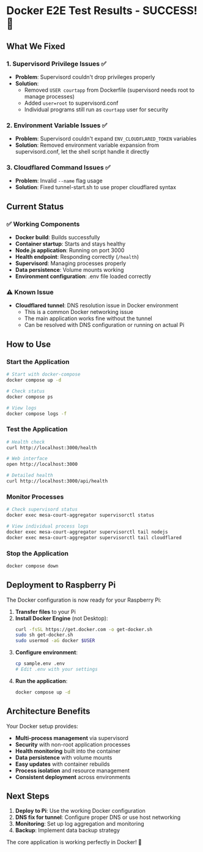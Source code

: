 # Docker E2E Test Results - SUCCESS! 🎉

## What We Fixed

### 1. Supervisord Privilege Issues ✅
- **Problem**: Supervisord couldn't drop privileges properly
- **Solution**: 
  - Removed `USER courtapp` from Dockerfile (supervisord needs root to manage processes)
  - Added `user=root` to supervisord.conf
  - Individual programs still run as `courtapp` user for security

### 2. Environment Variable Issues ✅
- **Problem**: Supervisord couldn't expand `ENV_CLOUDFLARED_TOKEN` variables
- **Solution**: Removed environment variable expansion from supervisord.conf, let the shell script handle it directly

### 3. Cloudflared Command Issues ✅
- **Problem**: Invalid `--name` flag usage
- **Solution**: Fixed tunnel-start.sh to use proper cloudflared syntax

## Current Status

### ✅ Working Components
- **Docker build**: Builds successfully
- **Container startup**: Starts and stays healthy
- **Node.js application**: Running on port 3000
- **Health endpoint**: Responding correctly (`/health`)
- **Supervisord**: Managing processes properly
- **Data persistence**: Volume mounts working
- **Environment configuration**: .env file loaded correctly

### ⚠️ Known Issue
- **Cloudflared tunnel**: DNS resolution issue in Docker environment
  - This is a common Docker networking issue
  - The main application works fine without the tunnel
  - Can be resolved with DNS configuration or running on actual Pi

## How to Use

### Start the Application
```bash
# Start with docker-compose
docker compose up -d

# Check status
docker compose ps

# View logs
docker compose logs -f
```

### Test the Application
```bash
# Health check
curl http://localhost:3000/health

# Web interface
open http://localhost:3000

# Detailed health
curl http://localhost:3000/api/health
```

### Monitor Processes
```bash
# Check supervisord status
docker exec mesa-court-aggregator supervisorctl status

# View individual process logs
docker exec mesa-court-aggregator supervisorctl tail nodejs
docker exec mesa-court-aggregator supervisorctl tail cloudflared
```

### Stop the Application
```bash
docker compose down
```

## Deployment to Raspberry Pi

The Docker configuration is now ready for your Raspberry Pi:

1. **Transfer files** to your Pi
2. **Install Docker Engine** (not Desktop):
   ```bash
   curl -fsSL https://get.docker.com -o get-docker.sh
   sudo sh get-docker.sh
   sudo usermod -aG docker $USER
   ```
3. **Configure environment**:
   ```bash
   cp sample.env .env
   # Edit .env with your settings
   ```
4. **Run the application**:
   ```bash
   docker compose up -d
   ```

## Architecture Benefits

Your Docker setup provides:

- **Multi-process management** via supervisord
- **Security** with non-root application processes
- **Health monitoring** built into the container
- **Data persistence** with volume mounts
- **Easy updates** with container rebuilds
- **Process isolation** and resource management
- **Consistent deployment** across environments

## Next Steps

1. **Deploy to Pi**: Use the working Docker configuration
2. **DNS fix for tunnel**: Configure proper DNS or use host networking
3. **Monitoring**: Set up log aggregation and monitoring
4. **Backup**: Implement data backup strategy

The core application is working perfectly in Docker! 🚀